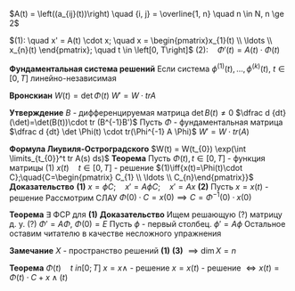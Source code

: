 $A(t) = \left((a_{ij}(t))\right) \quad {i, j} = \overline{1, n} \quad n \in N, n \ge 2$

$(1): \quad x' = A(t)  \cdot x; \quad x = \begin{pmatrix}x_{1}(t) \\ \ldots \\ x_{n}(t)		\end{pmatrix}; \quad t \in \left[0, T\right]$
$(2): \quad \Phi'(t)=A(t)\cdot \Phi(t)$

**Фундаментальная система решений**
Если система $\phi^{(1)}(t), \ldots, \phi^{(k)}(t),\ t \in [0, T]$ линейно-независимая

**Вронскиан**
	$W(t) = \det \Phi(t)$
	$W' = W \cdot tr A$

**Утверждение**
	$B$ - дифференцируемая матрица
	$\det B(t)\neq 0$
	$\dfrac d {dt} (\det)=\det(B(t))\cdot tr (B^{-1}B')$
	Пусть $\Phi$ - фундаментальная матрица
	$\dfrac d {dt} \det \Phi(t) \cdot tr(\Phi^{-1} A \Phi)$
	$W'=W\cdot tr(A)$

**Формула Лиувиля-Остроградского**
	$W(t) = W(t_{0}) \exp(\int \limits_{t_{0}}^t tr A(s) ds)$
**Теорема**
	Пусть $\Phi(t), t \in [0, T]$ - функция матрицы $(1)$
	$x(t)\quad t\in[0, T]$ - решение $(1)\iff{x(t)=\Phi(t)\cdot C};\quad{C=\begin{pmatrix} C_{1} \\ \ldots \\ C_{n}\end{pmatrix}}$
**Доказательство**
	**(1)** $x = \phi C; \quad  x' = A\phi C; \quad x' = Ax$
	**(2)** Пусть $x = x(t)$ - решение
	Рассмотрим СЛАУ $\Phi(0) \cdot C = x(0) \implies C = \Phi^{-1}(0) \cdot x(0)$

**Теорема**
	$\exists$ ФСР для **(1)**
**Доказательство**
	Ищем решающую (?)  матрицу д. у. (?)
	$\Phi' = A\Phi,\ \Phi(0) = E$
	Пусть $\phi$ - первый столбец.
	$\phi' = A\phi$
	Остальное оставим читателю в качестве несложного упражнения

**Замечание**
	$X$ - пространство решений **(1)**
	**(3)** $\implies \dim X =n$


**Теорема**
	$\Phi(t)\quad t\ in [0; T]$
	$x=x \wedge$ - решение
	$x=x(t)$ - решение $\iff x(t)=\Phi(t)\cdot C + x\wedge (t)$



